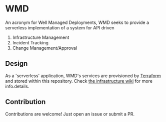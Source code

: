 # WMD

An acronym for Well Managed Deployments, WMD seeks to provide a serverless implementation of a system for API driven

1. Infrastructure Management
1. Incident Tracking
1. Change Management/Approval

## Design

As a 'serverless' application, WMD's services are provisioned by [Terraform](https://www.terraform.io/) and stored within this repository. Check [the infrastructure wiki](https://github.com/djfurman/well-managed-deployments/wiki/Infrastructure) for more info.details.

## Contribution

Contributions are welcome! Just open an issue or submit a PR.
